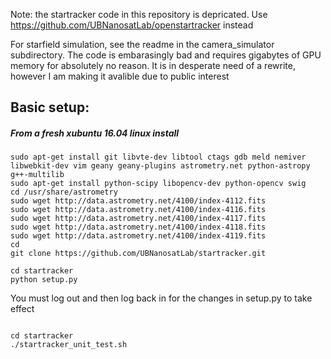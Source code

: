 Note: the startracker code in this repository is depricated. Use https://github.com/UBNanosatLab/openstartracker instead

For starfield simulation, see the readme in the camera_simulator subdirectory. The code is embarasingly bad and requires gigabytes of GPU memory for absolutely no reason. It is in desperate need of a rewrite, however I am making it avalible due to public interest

## Basic setup:

##### From a fresh xubuntu 16.04 linux install
~~~~
sudo apt-get install git libvte-dev libtool ctags gdb meld nemiver libwebkit-dev vim geany geany-plugins astrometry.net python-astropy  g++-multilib
sudo apt-get install python-scipy libopencv-dev python-opencv swig
cd /usr/share/astrometry
sudo wget http://data.astrometry.net/4100/index-4112.fits
sudo wget http://data.astrometry.net/4100/index-4116.fits
sudo wget http://data.astrometry.net/4100/index-4117.fits
sudo wget http://data.astrometry.net/4100/index-4118.fits
sudo wget http://data.astrometry.net/4100/index-4119.fits
cd
git clone https://github.com/UBNanosatLab/startracker.git

cd startracker
python setup.py
~~~~
You must log out and then log back in for the changes in setup.py to take effect
~~~~

cd startracker
./startracker_unit_test.sh
~~~~

